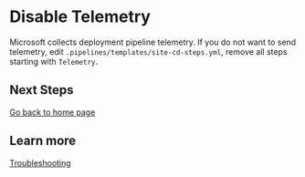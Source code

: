 # Disable Telemetry

Microsoft collects deployment pipeline telemetry. If you do not want to send telemetry, edit `.pipelines/templates/site-cd-steps.yml`, remove all steps starting with `Telemetry`.

## Next Steps

[Go back to home page](../README.md)

## Learn more

[Troubleshooting](./TroubleShooting.md)
